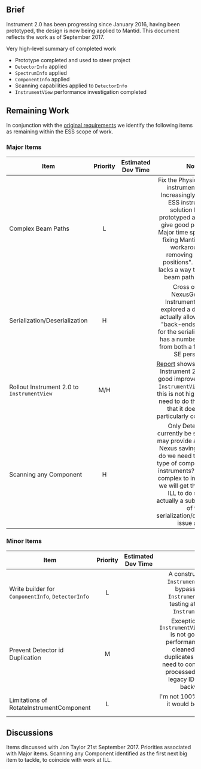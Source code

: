 ## Brief

Instrument 2.0 has been progressing since January 2016, having been prototyped, the design is now being applied to Mantid. This document reflects the work as of September 2017. 

Very high-level summary of completed work

* Prototype completed and used to steer project
* `DetectorInfo` applied 
* `SpectrumInfo` applied
* `ComponentInfo` applied
* Scanning capabilities applied to `DetectorInfo`
* `InstrumentView` performance investigation completed

## Remaining Work

In conjunction with the [original requirements](https://github.com/mantidproject/documents/blob/master/Design/Instrument-2.0/requirements-v2.md) we identify the following items as remaining within the ESS scope of work.

### Major Items

| Item                | Priority      | Estimated Dev Time  | Notes      |
| ------------------- |:-------------:|:-------------------:|:----------:| 
| Complex Beam Paths  | L | | Fix the Physical/Neutronic instrument problem. Increasingly relevant for ESS instruments. A solution has been prototyped and proved to give good performance. Major time spent will be in fixing Mantid's existing workarounds and removing "neutronic positions". Mantid also lacks a way to specify the beam path at present. |
| Serialization/Deserialization | H | | Cross over with NexusGeometry. Instrument Prototype explored a design which actually allowed different "back-ends" or formats for the serialization, which has a number of benefits from both a flexibility and SE perspective|
| Rollout Instrument 2.0 to `InstrumentView` | M/H | | [Report](https://github.com/DMSC-Instrument-Data/documents/blob/master/investigations/Possible_Instrument_View_Improvements.md) shows that applying Instrument 2.0 may yield good improvements to the `InstrumentView`. However, this is not high-risk. Do we need to do this now given that it doesn't seem particularly complex to do?|
| Scanning any Component | H | | Only Detectors can currently be scanned. This may provide a solution to a Nexus saving issue. Also, do we need to scan every type of component for ESS instruments? Probably not complex to implement and we will get the help of the ILL to do so. This is actually a sub-requirement of the serialization/deserialization issue above. |

### Minor Items

| Item                | Priority      | Estimated Dev Time  | Notes      |
| ------------------- |:-------------:|:-------------------:|:----------:| 
| Write builder for `ComponentInfo`, `DetectorInfo` | L | |  A constructionl object similar to `InstrumentVisitor` required, that bypasses the need to have `Instrument 1.0` aprori useful for testing at present and eventual `Instrument 1.0` replacement |
| Prevent Detector id Duplication | M | | Exception handling present in `InstrumentVisitor::registerDetector` is not good from a funtional or performance point of view. I have cleaned the codebase of any duplicates in IDFs. However we do need to consider the fact that saved processed nexus files will contain legacy IDFs which would not be backwards compatible. |
| Limitations of RotateInstrumentComponent | L | | I'm not 100% on this requirement, but it would be very easy to give this possibility | 

## Discussions

Items discussed with Jon Taylor 21st September 2017. Priorities associated with Major items. Scanning any Component identified as the first next big item to tackle, to coincide with work at ILL.


